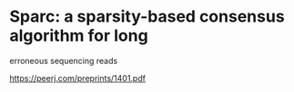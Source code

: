# Sparc: a sparsity-based consensus algorithm for long
erroneous sequencing reads

https://peerj.com/preprints/1401.pdf
